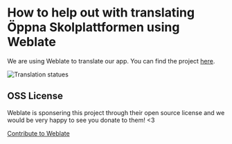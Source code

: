 # How to help out with translating Öppna Skolplattformen using Weblate

We are using Weblate to translate our app. You can find the project [here](https://hosted.weblate.org/projects/skolplattformen/app-translation/).

![Translation statues](https://hosted.weblate.org/widgets/skolplattformen/-/app-translation/multi-auto.svg)

## OSS License

Weblate is sponsering this project through their open source license and we would be very happy to see you donate to them! <3

[Contribute to Weblate](https://weblate.org/sv/contribute/)

